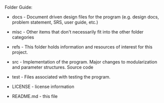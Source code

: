 Folder Guide:

- docs - Document driven design files for the program (e.g. design docs, problem statement, SRS, user   guide, etc.)

- misc - Other items that don't necessarily fit into the other folder categories

- refs - This folder holds information and resources of interest for this project.

- src - Implementation of the program. Major changes to modularization and parameter structures. Source   code

- test - Files associated with testing the program.

- LICENSE - license information

- README.md - this file